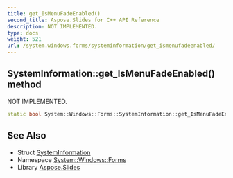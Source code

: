 ```yaml
---
title: get_IsMenuFadeEnabled()
second_title: Aspose.Slides for C++ API Reference
description: NOT IMPLEMENTED.
type: docs
weight: 521
url: /system.windows.forms/systeminformation/get_ismenufadeenabled/
---
```

## SystemInformation::get_IsMenuFadeEnabled() method


NOT IMPLEMENTED.

```cpp
static bool System::Windows::Forms::SystemInformation::get_IsMenuFadeEnabled()
```


## See Also

* Struct [SystemInformation](../)
* Namespace [System::Windows::Forms](../../)
* Library [Aspose.Slides](../../../)